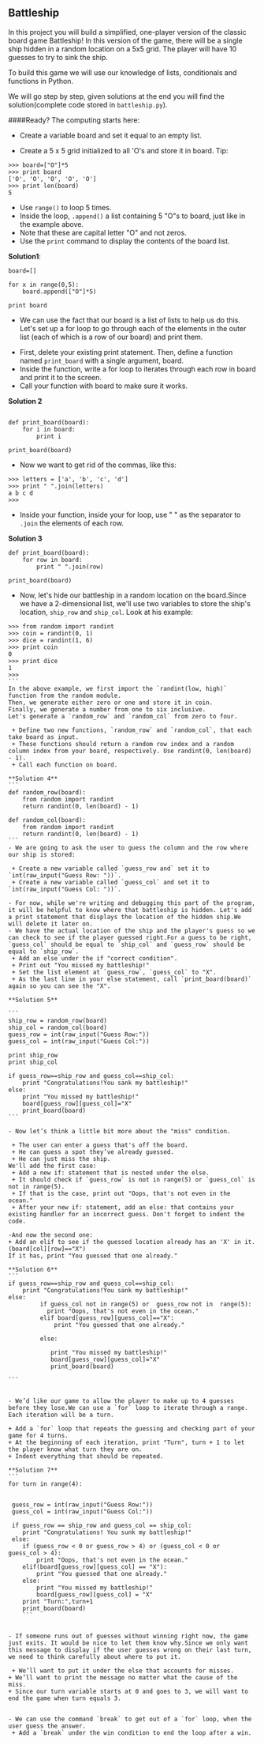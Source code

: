 ## Battleship

In this project you will build a simplified, one-player version of the classic board game Battleship! In this version of the game, there will be a single ship hidden in a random location on a 5x5 grid. The player will have 10 guesses to try to sink the ship.

To build this game we will use our knowledge of lists, conditionals and functions in Python.

We will go step by step, given solutions  at the end you will find the solution(complete code stored in `battleship.py`).


####Ready? The computing starts here:

- Create a variable board and set it equal to an empty list.

- Create a 5 x 5 grid initialized to all 'O's and store it in board.
Tip:
```
>>> board=["O"]*5
>>> print board
['O', 'O', 'O', 'O', 'O']
>>> print len(board)
5
````

 + Use `range()` to loop 5 times.
 + Inside the loop, `.append()` a list containing 5 "O"s to board, just like in the example above.
 + Note that these are capital letter "O" and not zeros.
 + Use the `print` command to display the contents of the board list.

**Solution1**:
```
board=[]

for x in range(0,5):
    board.append(["O"]*5)

print board

```
- We can use the fact that our board is a list of lists to help us do this. Let's set up a for loop to go through each of the elements in the outer list (each of which is a row of our board) and print them.
 + First, delete your existing print statement.
Then, define a function named `print_board` with a single argument, board.
+ Inside the function, write a for loop to iterates through each row in board and print it to the screen.
+ Call your function with board to make sure it works.

**Solution 2**
```

def print_board(board):
    for i in board:
        print i

print_board(board)
```
- Now we want to get rid of the commas, like this:
```
>>> letters = ['a', 'b', 'c', 'd']
>>> print " ".join(letters)
a b c d
>>>
```
 + Inside your function, inside your for loop, use " " as the separator to `.join` the elements of each row.

**Solution 3**
```
def print_board(board):
    for row in board:
        print " ".join(row)

print_board(board)
```
- Now, let's hide our battleship in a random location on the board.Since we have a 2-dimensional list, we'll use two variables to store the ship's location, `ship_row` and `ship_col`.
Look at his example:
````
>>> from random import randint
>>> coin = randint(0, 1)
>>> dice = randint(1, 6)
>>> print coin
0
>>> print dice
1
>>>
```
In the above example, we first import the `randint(low, high)` function from the random module.
Then, we generate either zero or one and store it in coin.
Finally, we generate a number from one to six inclusive.
Let's generate a `random_row` and `random_col` from zero to four.

 + Define two new functions, `random_row` and `random_col`, that each take board as input.
 + These functions should return a random row index and a random column index from your board, respectively. Use randint(0, len(board) - 1).
 + Call each function on board.

**Solution 4**
```
def random_row(board):
    from random import randint
    return randint(0, len(board) - 1)

def random_col(board):
    from random import randint
    return randint(0, len(board) - 1)
```
- We are going to ask the user to guess the column and the row where our ship is stored:

 + Create a new variable called `guess_row and` set it to `int(raw_input("Guess Row: "))`.
 + Create a new variable called `guess_col` and set it to `int(raw_input("Guess Col: "))`.

- For now, while we're writing and debugging this part of the program, it will be helpful to know where that battleship is hidden. Let's add a print statement that displays the location of the hidden ship.We will delete it later on.
- We have the actual location of the ship and the player's guess so we can check to see if the player guessed right.For a guess to be right, `guess_col` should be equal to `ship_col` and `guess_row` should be equal to `ship_row`.
 + Add an else under the if "correct condition".
 + Print out "You missed my battleship!"
 + Set the list element at `guess_row`, `guess_col` to "X".
 + As the last line in your else statement, call `print_board(board)` again so you can see the "X".

**Solution 5**

```
ship_row = random_row(board)
ship_col = random_col(board)
guess_row = int(raw_input("Guess Row:"))
guess_col = int(raw_input("Guess Col:"))

print ship_row
print ship_col

if guess_row==ship_row and guess_col==ship_col:
    print "Congratulations!You sank my battleship!"
else:
    print "You missed my battleship!"
    board[guess_row][guess_col]="X"
    print_board(board)
```

- Now let’s think a little bit more about the "miss" condition.

 + The user can enter a guess that's off the board.
 + He can guess a spot they’ve already guessed.
 + He can just miss the ship.
We'll add the first case:
 + Add a new if: statement that is nested under the else.
 + It should check if `guess_row` is not in range(5) or `guess_col` is not in range(5).
 + If that is the case, print out "Oops, that's not even in the ocean."
 + After your new if: statement, add an else: that contains your existing handler for an incorrect guess. Don't forget to indent the code.

-And now the second one:
+ Add an elif to see if the guessed location already has an 'X' in it.(board[col][row]=="X")
If it has, print "You guessed that one already."

**Solution 6**
```
if guess_row==ship_row and guess_col==ship_col:
    print "Congratulations!You sank my battleship!"
else:
         if guess_col not in range(5) or  guess_row not in  range(5):
           print "Oops, that's not even in the ocean."
         elif board[guess_row][guess_col]=="X":
             print "You guessed that one already."

         else:

            print "You missed my battleship!"
            board[guess_row][guess_col]="X"
            print_board(board)

```


- We’d like our game to allow the player to make up to 4 guesses before they lose.We can use a `for` loop to iterate through a range. Each iteration will be a turn.

+ Add a `for` loop that repeats the guessing and checking part of your game for 4 turns.
+ At the beginning of each iteration, print "Turn", turn + 1 to let the player know what turn they are on.
+ Indent everything that should be repeated.

**Solution 7**
```
for turn in range(4):


 guess_row = int(raw_input("Guess Row:"))
 guess_col = int(raw_input("Guess Col:"))

 if guess_row == ship_row and guess_col == ship_col:
    print "Congratulations! You sunk my battleship!"
 else:
    if (guess_row < 0 or guess_row > 4) or (guess_col < 0 or  guess_col > 4):
        print "Oops, that's not even in the ocean."
    elif(board[guess_row][guess_col] == "X"):
        print "You guessed that one already."
    else:
        print "You missed my battleship!"
        board[guess_row][guess_col] = "X"
    print "Turn:",turn+1
    print_board(board)
    ```


- If someone runs out of guesses without winning right now, the game just exits. It would be nice to let them know why.Since we only want this message to display if the user guesses wrong on their last turn, we need to think carefully about where to put it.

 + We’ll want to put it under the else that accounts for misses.
+ We’ll want to print the message no matter what the cause of the miss.
+ Since our turn variable starts at 0 and goes to 3, we will want to end the game when turn equals 3.


- We can use the command `break` to get out of a `for` loop, when the user guess the answer.
 + Add a `break` under the win condition to end the loop after a win.







